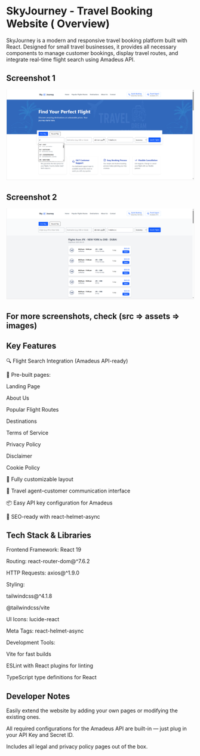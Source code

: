 # SkyJourney - Travel Booking Website ( Overview)
SkyJourney is a modern and responsive travel booking platform built with React. Designed for small travel businesses, it provides all necessary components to manage customer bookings, display travel routes, and integrate real-time flight search using Amadeus API.
## Screenshot 1
![Home Screenshot](src/assets/images/Screenshot_2.png)
## Screenshot 2
![Result Screenshot](src/assets/images/Screenshot_3.png)
## For more screenshots, check (src => assets => images)




## Key Features
🔍 Flight Search Integration (Amadeus API-ready)

📄 Pre-built pages:

Landing Page

About Us

Popular Flight Routes

Destinations

Terms of Service

Privacy Policy

Disclaimer

Cookie Policy

🧭 Fully customizable layout

📧 Travel agent–customer communication interface

📦 Easy API key configuration for Amadeus

🎯 SEO-ready with react-helmet-async

## Tech Stack & Libraries
Frontend Framework: React 19

Routing: react-router-dom@^7.6.2

HTTP Requests: axios@^1.9.0

Styling:

tailwindcss@^4.1.8

@tailwindcss/vite

UI Icons: lucide-react

Meta Tags: react-helmet-async

Development Tools:

Vite for fast builds

ESLint with React plugins for linting

TypeScript type definitions for React

## Developer Notes
Easily extend the website by adding your own pages or modifying the existing ones.

All required configurations for the Amadeus API are built-in — just plug in your API Key and Secret ID.

Includes all legal and privacy policy pages out of the box.

